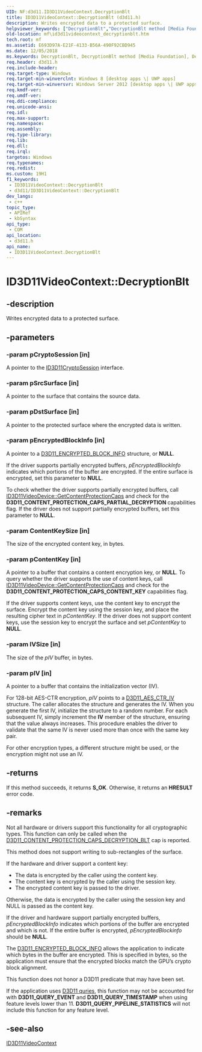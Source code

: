 ```yaml
---
UID: NF:d3d11.ID3D11VideoContext.DecryptionBlt
title: ID3D11VideoContext::DecryptionBlt (d3d11.h)
description: Writes encrypted data to a protected surface.
helpviewer_keywords: ["DecryptionBlt","DecryptionBlt method [Media Foundation]","DecryptionBlt method [Media Foundation]","ID3D11VideoContext interface","ID3D11VideoContext interface [Media Foundation]","DecryptionBlt method","ID3D11VideoContext.DecryptionBlt","ID3D11VideoContext::DecryptionBlt","d3d11/ID3D11VideoContext::DecryptionBlt","mf.id3d11videocontext_decryptionblt"]
old-location: mf\id3d11videocontext_decryptionblt.htm
tech.root: mf
ms.assetid: E693D97A-E21F-4133-B56A-490F92CBD945
ms.date: 12/05/2018
ms.keywords: DecryptionBlt, DecryptionBlt method [Media Foundation], DecryptionBlt method [Media Foundation],ID3D11VideoContext interface, ID3D11VideoContext interface [Media Foundation],DecryptionBlt method, ID3D11VideoContext.DecryptionBlt, ID3D11VideoContext::DecryptionBlt, d3d11/ID3D11VideoContext::DecryptionBlt, mf.id3d11videocontext_decryptionblt
req.header: d3d11.h
req.include-header: 
req.target-type: Windows
req.target-min-winverclnt: Windows 8 [desktop apps \| UWP apps]
req.target-min-winversvr: Windows Server 2012 [desktop apps \| UWP apps]
req.kmdf-ver: 
req.umdf-ver: 
req.ddi-compliance: 
req.unicode-ansi: 
req.idl: 
req.max-support: 
req.namespace: 
req.assembly: 
req.type-library: 
req.lib: 
req.dll: 
req.irql: 
targetos: Windows
req.typenames: 
req.redist: 
ms.custom: 19H1
f1_keywords:
 - ID3D11VideoContext::DecryptionBlt
 - d3d11/ID3D11VideoContext::DecryptionBlt
dev_langs:
 - c++
topic_type:
 - APIRef
 - kbSyntax
api_type:
 - COM
api_location:
 - d3d11.h
api_name:
 - ID3D11VideoContext.DecryptionBlt
---
```


# ID3D11VideoContext::DecryptionBlt


## -description

Writes encrypted data to a protected surface.

## -parameters

### -param pCryptoSession [in]

A pointer to the <a href="https://docs.microsoft.com/windows/desktop/api/d3d11/nn-d3d11-id3d11cryptosession">ID3D11CryptoSession</a> interface.

### -param pSrcSurface [in]

A pointer to the surface that contains the source data.

### -param pDstSurface [in]

A pointer to the protected surface where the encrypted data is written.

### -param pEncryptedBlockInfo [in]

A pointer to a <a href="https://docs.microsoft.com/windows/desktop/api/d3d11/ns-d3d11-d3d11_encrypted_block_info">D3D11_ENCRYPTED_BLOCK_INFO</a> structure, or <b>NULL</b>.

If the driver supports partially encrypted buffers,  <i>pEncryptedBlockInfo</i> indicates which portions of the buffer are encrypted.  If the entire surface is encrypted, set this parameter to <b>NULL</b>. 

To check whether the driver supports partially encrypted buffers, call <a href="https://docs.microsoft.com/windows/desktop/api/d3d11/nf-d3d11-id3d11videodevice-getcontentprotectioncaps">ID3D11VideoDevice::GetContentProtectionCaps</a> and check for the <b>D3D11_CONTENT_PROTECTION_CAPS_PARTIAL_DECRYPTION 
</b> capabilities flag. If the driver does not support partially encrypted buffers, set this parameter to <b>NULL</b>.

### -param ContentKeySize [in]

The size of the encrypted content key, in bytes.

### -param pContentKey [in]

A pointer to a buffer that contains a content encryption key, or <b>NULL</b>. To query whether the driver supports the use of content keys, call <a href="https://docs.microsoft.com/windows/desktop/api/d3d11/nf-d3d11-id3d11videodevice-getcontentprotectioncaps">ID3D11VideoDevice::GetContentProtectionCaps</a> and check for the <b>D3D11_CONTENT_PROTECTION_CAPS_CONTENT_KEY</b> capabilities flag. 

If the driver supports content keys, use the content key to encrypt the surface. Encrypt the content key using the session key, and place the  resulting cipher text in <i>pContentKey</i>. If the driver does not support content keys, use the session key to encrypt the surface and set <i>pContentKey</i> to <b>NULL</b>.

### -param IVSize [in]

The size of the <i>pIV</i> buffer, in bytes.

### -param pIV [in]

A pointer to a buffer that contains the initialization vector (IV). 

For 128-bit AES-CTR encryption, <i>pIV</i> points to a <a href="https://docs.microsoft.com/windows/desktop/api/d3d11/ns-d3d11-d3d11_aes_ctr_iv">D3D11_AES_CTR_IV</a> structure. The caller allocates the structure and generates the IV. When you generate the first IV, initialize the structure to a random number. For each subsequent IV, simply increment the <b>IV</b> member of the structure, ensuring that the value always increases.  This procedure enables the driver to validate that the same IV is never used more than once with the same key pair.

For other encryption types, a different structure might be used, or the encryption might not use an IV.

## -returns

If this method succeeds, it returns <b xmlns:loc="http://microsoft.com/wdcml/l10n">S_OK</b>. Otherwise, it returns an <b xmlns:loc="http://microsoft.com/wdcml/l10n">HRESULT</b> error code.

## -remarks

Not all hardware or drivers support this functionality for all cryptographic types. This function can only be called when the <a href="https://docs.microsoft.com/windows/desktop/api/d3d11/ne-d3d11-d3d11_content_protection_caps">D3D11_CONTENT_PROTECTION_CAPS_DECRYPTION_BLT</a>  cap is reported.

This method does not support writing to sub-rectangles of the surface.

If the hardware and driver support a content key:

<ul>
<li>The data is encrypted by the caller using the content key.</li>
<li>The content key is encrypted by the caller using the session key.</li>
<li>The encrypted content key is passed to the driver.</li>
</ul>
  Otherwise, the data is encrypted by the caller using the session key and NULL is passed as the content key.

If the driver and hardware support partially encrypted buffers, <i>pEncryptedBlockInfo</i> indicates which portions of the buffer are encrypted and which is not.  If the entire buffer is encrypted, <i>pEncryptedBlockinfo</i> should be <b>NULL</b>.

The <a href="https://docs.microsoft.com/windows/desktop/api/d3d11/ns-d3d11-d3d11_encrypted_block_info">D3D11_ENCRYPTED_BLOCK_INFO</a> allows the application to indicate which bytes in the buffer are encrypted.  This is specified in bytes, so the application must ensure that the encrypted blocks match the GPU’s crypto block alignment.

This function does not honor a D3D11 predicate that may have been set.

If the application uses <a href="https://docs.microsoft.com/windows/desktop/api/d3d11/ne-d3d11-d3d11_query">D3D11 quries</a>, this function may not be accounted for with <b>D3D11_QUERY_EVENT</b> and <b>D3D11_QUERY_TIMESTAMP</b> when using feature levels lower than 11.  <b>D3D11_QUERY_PIPELINE_STATISTICS</b> will not include this function for any feature level.

## -see-also

<a href="https://docs.microsoft.com/windows/desktop/api/d3d11/nn-d3d11-id3d11videocontext">ID3D11VideoContext</a>

